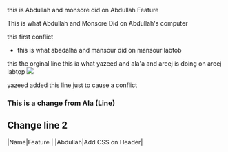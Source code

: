 this is Abdullah and monsore did on Abdullah Feature


This is what Abdullah and Monsore Did on Abdullah's computer


this first conflict
*  this is what abadalha and mansour did on mansour labtob 

this the orginal line
this ia what yazeed and ala'a and areej is doing on areej labtop
![](https://encrypted-tbn0.gstatic.com/images?q=tbn:ANd9GcTbrLjj6JWNb4x48LvVWLRUVKER2oCurDpSWA&usqp=CAU)

yazeed added this line just to cause a conflict

### This is a change from Ala (Line)
## Change line 2

|Name|Feature |
|Abdullah|Add CSS on Header|
